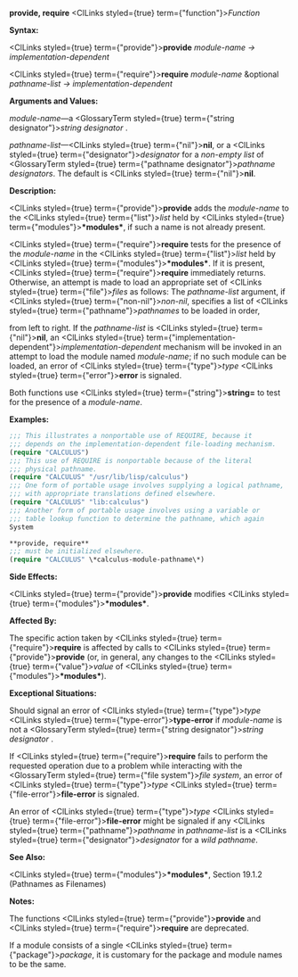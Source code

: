 **provide, require** <ClLinks styled={true} term={"function"}><i>Function</i></ClLinks> 



**Syntax:** 



<ClLinks styled={true} term={"provide"}><b>provide</b></ClLinks> *module-name → implementation-dependent* 



<ClLinks styled={true} term={"require"}><b>require</b></ClLinks> *module-name* &amp;optional *pathname-list → implementation-dependent* 



**Arguments and Values:** 



*module-name*—a <GlossaryTerm styled={true} term={"string designator"}><i>string designator</i></GlossaryTerm> . 



*pathname-list*—<ClLinks styled={true} term={"nil"}><b>nil</b></ClLinks>, or a <ClLinks styled={true} term={"designator"}><i>designator</i></ClLinks> for a *non-empty list* of <GlossaryTerm styled={true} term={"pathname designator"}><i>pathname designators</i></GlossaryTerm>. The default is <ClLinks styled={true} term={"nil"}><b>nil</b></ClLinks>. 



**Description:** 



<ClLinks styled={true} term={"provide"}><b>provide</b></ClLinks> adds the *module-name* to the <ClLinks styled={true} term={"list"}><i>list</i></ClLinks> held by <ClLinks styled={true} term={"modules"}><b>\*modules\*</b></ClLinks>, if such a name is not already present. 



<ClLinks styled={true} term={"require"}><b>require</b></ClLinks> tests for the presence of the *module-name* in the <ClLinks styled={true} term={"list"}><i>list</i></ClLinks> held by <ClLinks styled={true} term={"modules"}><b>\*modules\*</b></ClLinks>. If it is present, <ClLinks styled={true} term={"require"}><b>require</b></ClLinks> immediately returns. Otherwise, an attempt is made to load an appropriate set of <ClLinks styled={true} term={"file"}><i>files</i></ClLinks> as follows: The *pathname-list* argument, if <ClLinks styled={true} term={"non-nil"}><i>non-nil</i></ClLinks>, specifies a list of <ClLinks styled={true} term={"pathname"}><i>pathnames</i></ClLinks> to be loaded in order, 



from left to right. If the *pathname-list* is <ClLinks styled={true} term={"nil"}><b>nil</b></ClLinks>, an <ClLinks styled={true} term={"implementation-dependent"}><i>implementation-dependent</i></ClLinks> mechanism will be invoked in an attempt to load the module named *module-name*; if no such module can be loaded, an error of <ClLinks styled={true} term={"type"}><i>type</i></ClLinks> <ClLinks styled={true} term={"error"}><b>error</b></ClLinks> is signaled. 



Both functions use <ClLinks styled={true} term={"string"}><b>string=</b></ClLinks> to test for the presence of a *module-name*. 



**Examples:**
```lisp
;;; This illustrates a nonportable use of REQUIRE, because it 
;;; depends on the implementation-dependent file-loading mechanism. 
(require "CALCULUS") 
;;; This use of REQUIRE is nonportable because of the literal 
;;; physical pathname. 
(require "CALCULUS" "/usr/lib/lisp/calculus") 
;;; One form of portable usage involves supplying a logical pathname, 
;;; with appropriate translations defined elsewhere. 
(require "CALCULUS" "lib:calculus") 
;;; Another form of portable usage involves using a variable or 
;;; table lookup function to determine the pathname, which again 
System 

**provide, require** 
;;; must be initialized elsewhere. 
(require "CALCULUS" \*calculus-module-pathname\*) 
```
**Side Effects:** 



<ClLinks styled={true} term={"provide"}><b>provide</b></ClLinks> modifies <ClLinks styled={true} term={"modules"}><b>\*modules\*</b></ClLinks>. 



**Affected By:** 



The specific action taken by <ClLinks styled={true} term={"require"}><b>require</b></ClLinks> is affected by calls to <ClLinks styled={true} term={"provide"}><b>provide</b></ClLinks> (or, in general, any changes to the <ClLinks styled={true} term={"value"}><i>value</i></ClLinks> of <ClLinks styled={true} term={"modules"}><b>\*modules\*</b></ClLinks>). 



**Exceptional Situations:** 



Should signal an error of <ClLinks styled={true} term={"type"}><i>type</i></ClLinks> <ClLinks styled={true} term={"type-error"}><b>type-error</b></ClLinks> if *module-name* is not a <GlossaryTerm styled={true} term={"string designator"}><i>string designator</i></GlossaryTerm> . 



If <ClLinks styled={true} term={"require"}><b>require</b></ClLinks> fails to perform the requested operation due to a problem while interacting with the <GlossaryTerm styled={true} term={"file system"}><i>file system</i></GlossaryTerm>, an error of <ClLinks styled={true} term={"type"}><i>type</i></ClLinks> <ClLinks styled={true} term={"file-error"}><b>file-error</b></ClLinks> is signaled. 



An error of <ClLinks styled={true} term={"type"}><i>type</i></ClLinks> <ClLinks styled={true} term={"file-error"}><b>file-error</b></ClLinks> might be signaled if any <ClLinks styled={true} term={"pathname"}><i>pathname</i></ClLinks> in *pathname-list* is a <ClLinks styled={true} term={"designator"}><i>designator</i></ClLinks> for a *wild pathname*. 



**See Also:** 



<ClLinks styled={true} term={"modules"}><b>\*modules\*</b></ClLinks>, Section 19.1.2 (Pathnames as Filenames) 



**Notes:** 



The functions <ClLinks styled={true} term={"provide"}><b>provide</b></ClLinks> and <ClLinks styled={true} term={"require"}><b>require</b></ClLinks> are deprecated. 



If a module consists of a single <ClLinks styled={true} term={"package"}><i>package</i></ClLinks>, it is customary for the package and module names to be the same. 





